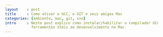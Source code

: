 ```yaml
---
layout    : post
title     : Como ativar o GCC, o GIT e seus amigos Mac
categories: [ambiente, mac, git, svn]
intro     : Neste post explico como instalar/habilitar o compilador GCC, o GIT, o SVN e outras
            ferramentas úteis ao desenvolvimento no Mac.
---
```

